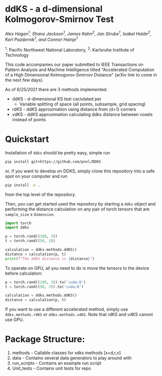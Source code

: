 # ddKS - a d-dimensional Kolmogorov-Smirnov Test

*Alex Hagen<sup>1</sup>, Shane Jackson<sup>1</sup>, James Kahn<sup>2</sup>, Jan Strube<sup>1</sup>, Isabel Haide<sup>2</sup>, Karl Pazdernik<sup>1</sup>, and Connor Hainje<sup>1</sup>*

<sup>1</sup>: Pacific Northwest National Laboratory, 
<sup>2</sup>: Karlsruhe Institute of Technology

This code accompanies our paper submitted to IEEE Transactions on
Pattern Analysis and Machine Intelligence titled "Accelerated Computation of a
High Dimensional Kolmogorov-Smirnov Distance" (arXiv link to come in the next
few days).  

As of 6/25/2021 there are 3 methods implemented:

* ddKS - d-dimensional KS test caclulated per
    * Variable splitting of space (all points, subsample, grid spacing)
* rdKS - ddKS approximation using distance from (d+1) corners
* vdKS - ddKS approximation calculating ddks distance between voxels instead of points



# Quickstart

Installation of `ddks` should be pretty easy, simple run

```bash
pip install git+https://github.com/pnnl/DDKS
```

or, if you want to develop on DDKS, simply clone this repository into a safe
spot on your computer and run

```bash
pip install -e .
```

from the top level of the repository.

Then, you can get started used the
repository by starting a `ddks` object and performing the distance calculation
on any pair of torch tensors that are `sample_size` x `dimension`.

```python
import torch
import ddks

p = torch.rand((100, 3))
t = torch.rand((50, 3))

calculation = ddks.methods.ddKS()
distance = calculation(p, t)
print(f"The ddKS distance is {distance}")
```

To operate on GPU, all you need to do is move the tensors to the device before
calculation:

```python
p = torch.rand((100, 3)).to('cuda:0')
t = torch.rand((50, 3)).to('cuda:0')

calculation = ddks.methods.ddKS()
distance = calculation(p, t)
```

If you want to use a different accelerated method, simply use
`ddks.methods.rdKS` or `ddks.methods.vdKS`. Note that rdKS and vdKS cannot use
GPU.

# Package Structure:
1. methods - Callable classes for xdks methods [x=d,r,v]
1. data - Contains several data generators to play around with
1. run_scripts - Contains an example run script 
1. Unit_tests - Contains unit tests for repo   
